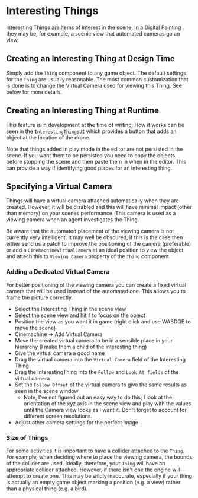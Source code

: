 ﻿# Interesting Things

Interesting Things are items of interest in the scene. In a Digital Painting they may be, for example, 
a scenic view that automated cameras go an view.

## Creating an Interesting Thing at Design Time

Simply add the `Thing` component to any game object. The default settings for the `Thing` are usually reasonable. The most common customization that is done is to change the Virtual Camera used for viewing this Thing. See below for more details.

## Creating an Interesting Thing at Runtime

This feature is in development at the time of writing. How it works can be seen in the `InterestingThingsUI` which provides a button that adds an object at the location of the drone.

Note that things added in play mode in the editor are not persisted in the scene. If you want them to be persisted you need to copy the objects before stopping the scene and then paste them in when in the editor. This can provide a way if identifying good places for an interesting thing.

## Specifying a Virtual Camera

Things will have a virtual camera attached automatically when they are created. However, 
it will be disabled and this will have minimal impact (other than memory) on your scenes
performance. This camera is used as a viewing camera when an agent investigates the Thing.

Be aware that the automated placement of the viewing camera is not currently very 
intelligent. It may well be obscured, if this is the case then either send us a patch to 
improve the positioning of the camera (preferable) or add a `CinemachineVirtualCamera` 
at an ideal position to view the object and attach this to `Viewing Camera` property of
the `Thing` component.

### Adding a Dedicated Virtual Camera

For better positioning of the viewing camera you can create a fixed virtual camera that will
be used instead of the automated one. This allows you to frame the picture correctly.

  * Select the Interesting Thing in the scene view
  * Select the scene view and hit `f` to focus on the object
  * Position the view as you want it in game (right click and use WASDQE to move the scene)
  * Cinemachine -> Add Virtual Camera
  * Move the created virtual camera to be in a sensible place in your hierarchy (I make them a child of the interesting thing)
  * Give the virtual camera a good name
  * Drag the virtual camera into the `Virtual Camera` field of the Interesting Thing
  * Drag the InterestingThing into the `Follow` and `Look At fields` of the virtual camera
  * Set the `Follow Offset` of the virtual camera to give the same results as seen in the scene window
    * Note, I've not figured out an easy way to do this, I look at the orientation of the xyz axis in the scene view and play with the values until the Camera view looks as I want it. Don't forget to account for different screen resolutions.
  * Adjust other camera settings for the perfect image

### Size of Things

For some activities it is important to have a collider attached to the `Thing`. For example,
when deciding where to place the viewing camera, the bounds of the collider are used. Ideally,
therefore, your `Thing` will have an appropriate collider attached. However, if there isn't
one the engine will attempt to create one. This may be wildly inaccurate, especially if your
thing is actually an empty game object marking a position (e.g. a view) rather than a physical 
thing (e.g. a bird).

